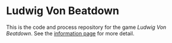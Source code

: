 # Ludwig Von Beatdown

This is the code and process repository for the game *Ludwig Von Beatdown*. See the [information page](info/) for more detail.
